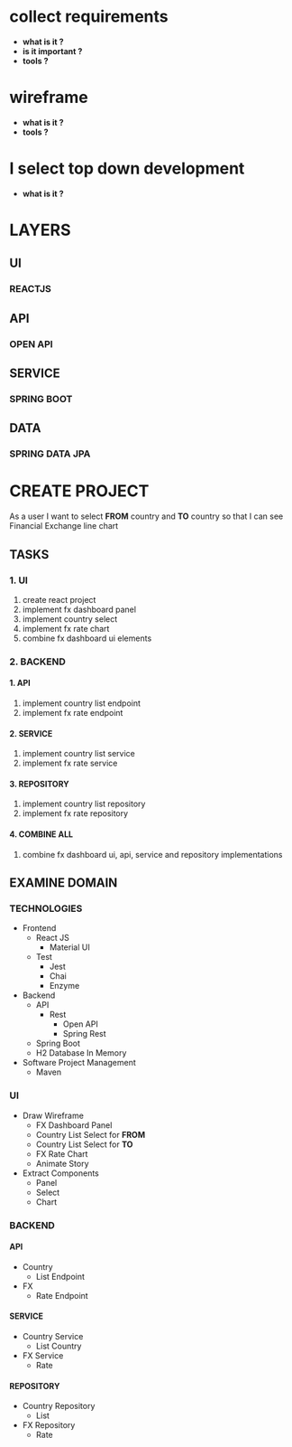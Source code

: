 
# collect requirements
- **what is it ?**
- **is it important ?**
- **tools ?**

# wireframe
- **what is it ?**
- **tools ?**

# I select top down development
- **what is it ?**

# LAYERS

## UI
### REACTJS

## API
### OPEN API

## SERVICE
### SPRING BOOT

## DATA
### SPRING DATA JPA



# CREATE PROJECT
As a user I want to select **FROM** country and **TO** country so that I can see Financial Exchange line chart

## TASKS
### 1. UI
1. create react project
2. implement fx dashboard panel
3. implement country select
4. implement fx rate chart
5. combine fx dashboard ui elements

### 2. BACKEND
#### 1. API
1. implement country list endpoint
2. implement fx rate endpoint

#### 2. SERVICE
1. implement country list service
2. implement fx rate service

#### 3. REPOSITORY
1. implement country list repository
2. implement fx rate repository

#### 4. COMBINE ALL
1. combine fx dashboard ui, api, service and repository implementations



## EXAMINE DOMAIN

### TECHNOLOGIES
- Frontend
  - React JS
    - Material UI
  - Test
    - Jest
    - Chai
    - Enzyme
- Backend
  - API
    - Rest
      - Open API
      - Spring Rest
  - Spring Boot
  - H2 Database In Memory
- Software Project Management
  - Maven

### UI
- Draw Wireframe
  - FX Dashboard Panel
  - Country List Select for **FROM**
  - Country List Select for **TO**
  - FX Rate Chart
  - Animate Story
- Extract Components
  - Panel
  - Select
  - Chart

### BACKEND

#### API
  - Country
    - List Endpoint
  - FX
    - Rate Endpoint

#### SERVICE
  - Country Service
    - List Country
  - FX Service
    - Rate

#### REPOSITORY
  - Country Repository
    - List
  - FX Repository
    - Rate
